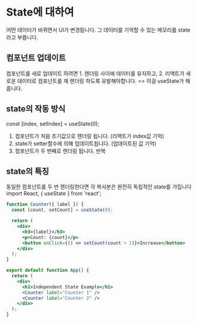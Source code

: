 # State에 대하여

어떤 데이터가 바뀌면서 UI가 변경됩니다. 그 데이터를 기억할 수 있는 메모리를 state라고 부릅니다.

## 컴포넌트 업데이트

컴포넌트를 새로 업데이트 하려면 1. 렌더링 사이에 데이터를 유지하고, 2. 리액트가 새로운 데이터로 컴포넌트를 재 렌더링 하도록 유발해야합니다. => 이걸 useState가 해줍니다.

## state의 작동 방식

const [index, setIndex] = useState(0);

1. 컴포넌트가 처음 초기값으로 렌더링 됩니다. (리액트가 index값 기억)
2. state가 setter함수에 의해 업데이트됩니다. (업데이트된 값 기억)
3. 컴포넌트가 두 번째로 렌더링 됩니다.
   반복

## state의 특징

동일한 컴포넌트를 두 번 렌더링한다면 각 복사본은 완전히 독립적인 state를 가집니다  
import React, { useState } from 'react';

```jsx
function Counter({ label }) {
  const [count, setCount] = useState(0);

  return (
    <div>
      <h3>{label}</h3>
      <p>Count: {count}</p>
      <button onClick={() => setCount(count + 1)}>Increase</button>
    </div>
  );
}

export default function App() {
  return (
    <div>
      <h1>Independent State Example</h1>
      <Counter label="Counter 1" />
      <Counter label="Counter 2" />
    </div>
  );
}
```
